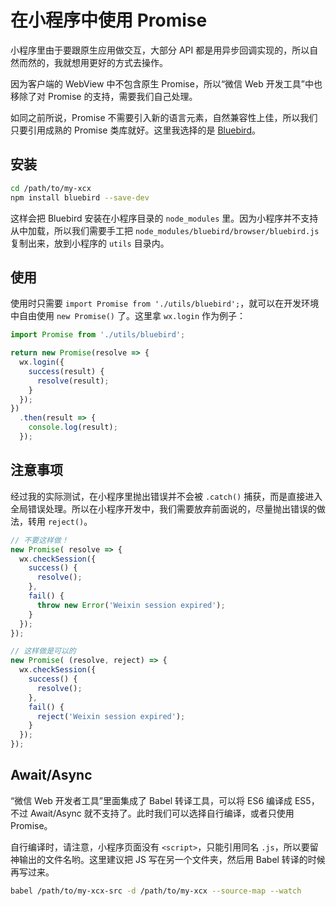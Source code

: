 在小程序中使用 Promise
========

小程序里由于要跟原生应用做交互，大部分 API 都是用异步回调实现的，所以自然而然的，我就想用更好的方式去操作。

因为客户端的 WebView 中不包含原生 Promise，所以“微信 Web 开发工具”中也移除了对 Promise 的支持，需要我们自己处理。

如同之前所说，Promise 不需要引入新的语言元素，自然兼容性上佳，所以我们只要引用成熟的 Promise 类库就好。这里我选择的是 [Bluebird](http://bluebirdjs.com/)。

## 安装

```bash
cd /path/to/my-xcx
npm install bluebird --save-dev
```

这样会把 Bluebird 安装在小程序目录的 `node_modules` 里。因为小程序并不支持从中加载，所以我们需要手工把 `node_modules/bluebird/browser/bluebird.js` 复制出来，放到小程序的 `utils` 目录内。

## 使用

使用时只需要 `import Promise from './utils/bluebird';`，就可以在开发环境中自由使用 `new Promise()` 了。这里拿 `wx.login` 作为例子：

```javascript
import Promise from './utils/bluebird';

return new Promise(resolve => {
  wx.login({
    success(result) {
      resolve(result);
    }
  });
})
  .then(result => {
    console.log(result);
  });
```

## 注意事项

经过我的实际测试，在小程序里抛出错误并不会被 `.catch()` 捕获，而是直接进入全局错误处理。所以在小程序开发中，我们需要放弃前面说的，尽量抛出错误的做法，转用 `reject()`。

```javascript
// 不要这样做！
new Promise( resolve => {
  wx.checkSession({
    success() {
      resolve();
    },
    fail() {
      throw new Error('Weixin session expired');
    }
  });
});

// 这样做是可以的
new Promise( (resolve, reject) => {
  wx.checkSession({
    success() {
      resolve();
    },
    fail() {
      reject('Weixin session expired');
    }
  });
});
``` 

## Await/Async

“微信 Web 开发者工具”里面集成了 Babel 转译工具，可以将 ES6 编译成 ES5，不过 Await/Async 就不支持了。此时我们可以选择自行编译，或者只使用 Promise。

自行编译时，请注意，小程序页面没有 `<script>`，只能引用同名 `.js`，所以要留神输出的文件名哟。这里建议把 JS 写在另一个文件夹，然后用 Babel 转译的时候再写过来。

```bash
babel /path/to/my-xcx-src -d /path/to/my-xcx --source-map --watch
```